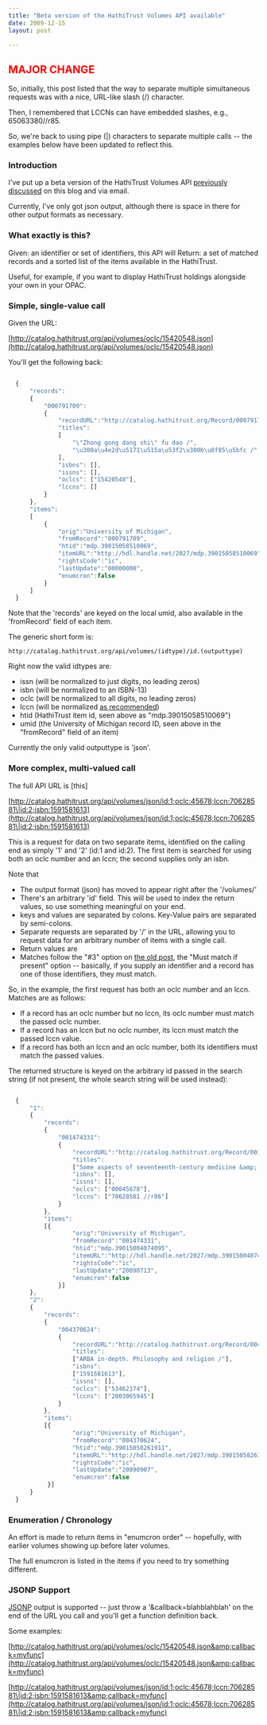 ```yaml
---
title: "Beta version of the HathiTrust Volumes API available"
date: 2009-12-15
layout: post

---
```


## <span style="color: red">MAJOR CHANGE</span>

So, initially, this post listed that the way to separate multiple simultaneous requests was with a nice, URL-like slash (/) character.

Then, I remembered that LCCNs can have embedded slashes, e.g., 65063380//r85.

So, we're back to using pipe (\|) characters to separate multiple calls -- the examples below have been updated to reflect this.


### Introduction

I've put up a beta version of the HathiTrust Volumes API [previously discussed](http://robotlibrarian.billdueber.com/thinking-through-a-simple-api-for-hathitrust-item-metadata/) on this blog and via email.

Currently, I've only got json output, although there is space in there for other output formats as necessary.

### What exactly is this?

Given: an identifier or set of identifiers, this API will
Return: a set of matched records and a sorted list of the items available in the HathiTrust.

Useful, for example, if you want to display HathiTrust holdings alongside your own in your OPAC.


### Simple, single-value call

Given the URL:

[http://catalog.hathitrust.org/api/volumes/oclc/15420548.json](http://catalog.hathitrust.org/api/volumes/oclc/15420548.json)

You'll get the following back:


~~~javascript

  {
      "records":
      {
          "000791709":
          {
              "recordURL":"http://catalog.hathitrust.org/Record/000791709",
              "titles":
              [
                  "\"Zhong gong dang shi\" fu dao /",
                  "\u300a\u4e2d\u5171\u515a\u53f2\u300b\u8f85\u5bfc /"
              ],
              "isbns": [],
              "issns": [],
              "oclcs": ["15420548"],
              "lccns": []
          }
      },
      "items":
      [
          {
              "orig":"University of Michigan",
              "fromRecord":"000791709",
              "htid":"mdp.39015058510069",
              "itemURL":"http://hdl.handle.net/2027/mdp.39015058510069",
              "rightsCode":"ic",
              "lastUpdate":"00000000",
              "enumcron":false
          }
      ]
  }  

~~~

Note that the 'records' are keyed on the local umid, also available in the 'fromRecord' field of each item.

The generic short form is:

    http://catalog.hathitrust.org/api/volumes/(idtype)/id.(outputtype)

Right now the valid idtypes are:

  * issn (will be normalized to just digits, no leading zeros)
  * isbn (will be normalized to an ISBN-13)
  * oclc (will be normalized to all digits, no leading zeros)
  * lccn (will be normalized [as recommended](http://www.loc.gov/marc/lccn-namespace.html#syntax))
  * htid (HathiTrust item id, seen above as "mdp.39015058510069")
  * umid (the University of Michigan record ID, seen above in the "fromRecord" field of an item)

Currently the only valid outputtype is 'json'.


### More complex, multi-valued call

The full API URL is [this]

[http://catalog.hathitrust.org/api/volumes/json/id:1;oclc:45678;lccn:70628581\|id:2;isbn:1591581613](http://catalog.hathitrust.org/api/volumes/json/id:1;oclc:45678;lccn:70628581\|id:2;isbn:1591581613)

This is a request for data on two separate items, identified on the calling end as simply '1' and '2' (id:1 and id:2). The first item is searched for using both an oclc number and an lccn; the second supplies only an isbn.

Note that

  * The output format (json) has moved to appear right after the '/volumes/'
  * There's an arbitrary 'id' field. This will be used to index the return values, so use something meaningful on your end.
  * keys and values are separated by colons. Key-Value pairs are separated by semi-colons.
  * Separate requests are separated by '/' in the URL, allowing you to request data for an arbitrary number of items with a single call.
  * Return values are
  * Matches follow the "#3" option on [the old post](http://robotlibrarian.billdueber.com/thinking-through-a-simple-api-for-hathitrust-item-metadata/), the
   "Must match if present" option -- basically, if you supply an identifier and a record has one of those identifiers, they must match.

So, in the example, the first request has both an oclc number and an lccn. Matches are as follows:

  * If a record has an oclc number but no lccn, its oclc number must match the passed oclc number.
  * If a record has an lccn but no oclc number, its lccn must match the passed lccn value.
  * If a record has both an lccn and an oclc number, both its identifiers must match the passed values.

The returned structure is keyed on the arbitrary id passed in the search string (if not present, the whole search string will be used instead):


~~~javascript

  {
      "1":
      {
          "records":
          {
              "001474331":
              {
                  "recordURL":"http://catalog.hathitrust.org/Record/001474331",
                  "titles":
                  ["Some aspects of seventeenth-century medicine &amp; science; papers read at a Clark Library seminar, October 12, 1968"],
                  "isbns": [],
                  "issns": [],
                  "oclcs": ["00045678"],
                  "lccns": ["70628581 //r86"]
              }
          },
          "items":
          [{
                  "orig":"University of Michigan",
                  "fromRecord":"001474331",
                  "htid":"mdp.39015004074095",
                  "itemURL":"http://hdl.handle.net/2027/mdp.39015004074095",
                  "rightsCode":"ic",
                  "lastUpdate":"20090713",
                  "enumcron":false
              }]
      },
      "2":
      {
          "records":
          {
              "004370624":
              {
                  "recordURL":"http://catalog.hathitrust.org/Record/004370624",
                  "titles":
                  ["ARBA in-depth. Philosophy and religion /"],
                  "isbns":
                  ["1591581613"],
                  "issns": [],
                  "oclcs": ["53462174"],
                  "lccns": ["2003065945"]
              }
          },
          "items":
          [{
                  "orig":"University of Michigan",
                  "fromRecord":"004370624",
                  "htid":"mdp.39015058261911",
                  "itemURL":"http://hdl.handle.net/2027/mdp.39015058261911",
                  "rightsCode":"ic",
                  "lastUpdate":"20090907",
                  "enumcron":false
           }]
      }
  }

~~~


### Enumeration / Chronology

An effort is made to return items in "enumcron order" -- hopefully, with earlier volumes showing up before later volumes.

The full enumcron is listed in the items if you need to try something different.

### JSONP Support

[JSONP](http://niryariv.wordpress.com/2009/05/05/jsonp-quickly/) output is supported -- just throw a '&amp;callback=blahblahblah' on the end of the URL you call and you'll get a function definition back.

Some examples:

[http://catalog.hathitrust.org/api/volumes/oclc/15420548.json&amp;callback=myfunc](http://catalog.hathitrust.org/api/volumes/oclc/15420548.json&amp;callback=myfunc)


[http://catalog.hathitrust.org/api/volumes/json/id:1;oclc:45678;lccn:70628581\|id:2;isbn:1591581613&amp;callback=myfunc](http://catalog.hathitrust.org/api/volumes/json/id:1;oclc:45678;lccn:70628581\|id:2;isbn:1591581613&amp;callback=myfunc)
